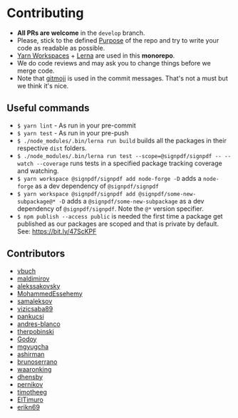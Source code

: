 # Contributing

* **All PRs are welcome** in the `develop` branch.
* Please, stick to the defined [Purpose](https://github.com/vbuch/node-signpdf#purpose) of the repo and try to write your code as readable as possible.
* [Yarn Workspaces](https://classic.yarnpkg.com/lang/en/docs/workspaces/) + [Lerna](https://lerna.js.org/) are used in this **monorepo**.
* We do code reviews and may ask you to change things before we merge code.
* Note that [gitmoji](https://gitmoji.carloscuesta.me/) is used in the commit messages. That's not a must but we think it's nice.

## Useful commands

- `$ yarn lint` - As run in your pre-commit
- `$ yarn test` - As run in your pre-push
- `$ ./node_modules/.bin/lerna run build` builds all the packages in their respective `dist` folders.
- `$ ./node_modules/.bin/lerna run test --scope=@signpdf/signpdf -- --watch --coverage` runs tests in a specified package tracking coverage and watching.
- `$ yarn workspace @signpdf/signpdf add node-forge -D` adds a `node-forge` as a dev dependency 
of `@signpdf/signpdf`
- `$ yarn workspace @signpdf/signpdf add @signpdf/some-new-subpackage@* -D` adds a `@signpdf/some-new-subpackage` as a dev dependency of `@signpdf/signpdf`. Note the `@*` version specifier.
- `$ npm publish --access public` is needed the first time a package get published as our packages are scoped and that is private by default. See: https://bit.ly/47ScKPF

## Contributors

* [vbuch](https://github.com/vbuch)
* [maldimirov](https://github.com/maldimirov)
* [alekssakovsky](https://github.com/alekssakovsky)
* [MohammedEssehemy](https://github.com/mohammedessehemy)
* [samaleksov](https://github.com/samaleksov)
* [vizicsaba89](https://github.com/vizicsaba89)
* [pankucsi](https://github.com/pankucsi)
* [andres-blanco](https://github.com/andres-blanco)
* [therpobinski](https://github.com/therpobinski)
* [Godoy](https://github.com/Godoy)
* [mgyugcha](https://github.com/mgyugcha)
* [ashirman](https://github.com/ashirman)
* [brunoserrano](https://github.com/brunoserrano)
* [waaronking](https://github.com/waaronking)
* [dhensby](https://github.com/dhensby)
* [pernikov](https://github.com/pernikov)
* [timotheeg](https://github.com/timotheeg)
* [ElTimuro](https://github.com/ElTimuro)
* [erikn69](https://github.com/erikn69)
